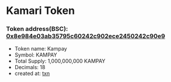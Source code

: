 # Kamari Token 
### Token address(BSC): [0x8e984e03ab35795c60242c902ece2450242c90e9](https://bscscan.com/token/0x8e984e03ab35795c60242c902ece2450242c90e9)

* Token name: Kampay
* Symbol: KAMPAY
* Total Supply: 1,000,000,000 KAMPAY 
* Decimals: 18
* created at: [txn](https://bscscan.com/tx/0x89098870dc68e0243f1afe03e37c92cc2aff8dd8a2de7e0ffd8d54dd5be7d81e)
